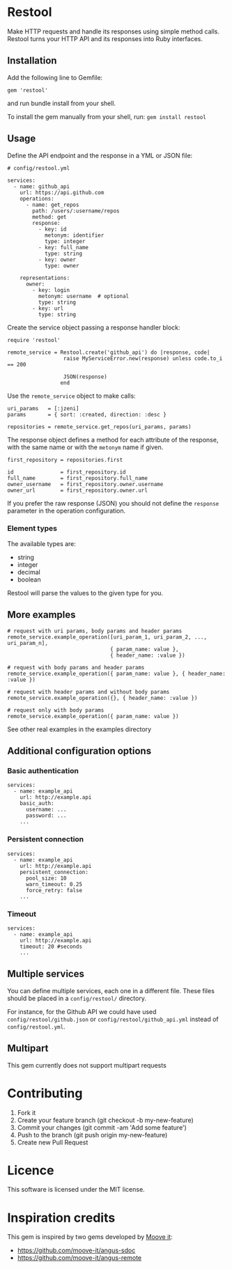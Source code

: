 # Restool

Make HTTP requests and handle its responses using simple method calls. Restool turns your HTTP API and its responses into Ruby interfaces.

## Installation

Add the following line to Gemfile:

`gem 'restool'`

and run bundle install from your shell.

To install the gem manually from your shell, run: `gem install restool`

## Usage
Define the API endpoint and the response in a YML or JSON file:
```
# config/restool.yml

services:
  - name: github_api
    url: https://api.github.com
    operations:
      - name: get_repos
        path: /users/:username/repos
        method: get
        response:
          - key: id
            metonym: identifier
            type: integer
          - key: full_name
            type: string
          - key: owner
            type: owner

    representations:
      owner:
        - key: login
          metonym: username  # optional
          type: string
        - key: url
          type: string
```

Create the service object passing a response handler block:
```
require 'restool'

remote_service = Restool.create('github_api') do |response, code|
                  raise MyServiceError.new(response) unless code.to_i == 200

                  JSON(response)
                 end
```

Use the `remote_service` object to make calls:
```
uri_params   = [:jzeni]
params       = { sort: :created, direction: :desc }

repositories = remote_service.get_repos(uri_params, params)
```
The response object defines a method for each attribute of the response, with the same name or with the `metonym` name if given.

```
first_repository = repositories.first

id               = first_repository.id
full_name        = first_repository.full_name
owner_username   = first_repository.owner.username
owner_url        = first_repository.owner.url
```

If you prefer the raw response (JSON) you should not define the `response` parameter in the operation configuration.

### Element types

The available types are:
- string
- integer
- decimal
- boolean

Restool will parse the values to the given type for you.

## More examples

```
# request with uri params, body params and header params
remote_service.example_operation([uri_param_1, uri_param_2, ..., uri_param_n],
                                 { param_name: value },
                                 { header_name: :value })

# request with body params and header params
remote_service.example_operation({ param_name: value }, { header_name: :value })

# request with header params and without body params
remote_service.example_operation({}, { header_name: :value })

# request only with body params
remote_service.example_operation({ param_name: value })
```
See other real examples in the examples directory

## Additional configuration options

### Basic authentication
```
services:
  - name: example_api
    url: http://example.api
    basic_auth:
      username: ...
      password: ...
    ...
```

### Persistent connection

```
services:
  - name: example_api
    url: http://example.api
    persistent_connection:
      pool_size: 10
      warn_timeout: 0.25
      force_retry: false
    ...
```

### Timeout
```
services:
  - name: example_api
    url: http://example.api
    timeout: 20 #seconds
    ...
```

## Multiple services

You can define multiple services, each one in a different file. These files should be placed in a `config/restool/` directory.

For instance, for the Github API we could have used `config/restool/github.json` or `config/restool/github_api.yml` instead of `config/restool.yml`.

## Multipart

This gem currently does not support multipart requests

# Contributing
1. Fork it
2. Create your feature branch (git checkout -b my-new-feature)
3. Commit your changes (git commit -am 'Add some feature')
4. Push to the branch (git push origin my-new-feature)
5. Create new Pull Request

# Licence
This software is licensed under the MIT license.

# Inspiration credits

This gem is inspired by two gems developed by [Moove it](http://www.moove-it.com):

- https://github.com/moove-it/angus-sdoc
- https://github.com/moove-it/angus-remote

